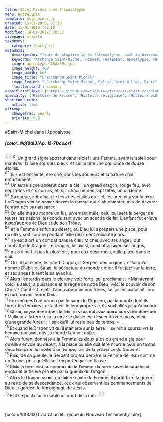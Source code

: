 ```yaml
---
title: Saint-Michel dans l'Apocalypse
menu: apocalypse
template: docs_minus_h1
created: 15-01-2016, 07:10
date: 15-01-2016, 07:10
modified: 14-01-2017, 20:32
itempage: Article
taxonomy:
   category: [docs, fr]
metadata:
   description: "Texte du chapître 12 de l'Apocalypse, seul du Nouveau Testament où apparaît l'Archange Saint-Michel"
   keywords: "Archange Saint-Michel, Nouveau Testament, Apocalypse, chapître 12 de l'Apocalypse, Mont-Saint-Michel"
   image: apocalypse_700x694.jpg
   image_height: 700
   image_width: 694
   image_title: "L'archange Saint-Michel"
   image_legend: "L'archange Saint-Michel, Église Saint-Gilles, Paris"
   'twitter:card': summary
significantlinks: ["https://github.com/tidiview/francois-vidit.com/blob/develop/user/sites/docs/pages/01.home/04.mont-saint-michel/01.arch-michel/02.apocalypse/docs.fr.md"]
specialty: ["Histoire de France", "Histoire religieuse", "Histoire biblique", "Nouveau Testament", "Apocalypse", "Archange Michel", "Saint-Michel", "Mont-Saint-Michel"]
shortcode-core:
   active: true
sitemap:
   changefreq: yearly
   priority: 0.9
---
```

#Saint-Michel dans l'Apocalypse

##### [color=#df8a13]Ap. 12-7[/color]

<span><svg xmlns="http://www.w3.org/2000/svg" version="1" width="22px" height="22px" viewBox="0 0 78 78" fill="lightgrey" opacity="1"><path d="M76.5 9.0009L57.0898 32.605c-.88226 1.10283-.88226 1.54397-.88226 1.76454 0 1.10286 1.76455 3.30857 2.8674 4.632l13.0167 14.99877L61.50123 74.9545 50.4727 59.51456c-2.87047-3.97028-10.80793-15.88413-10.80793-19.19267 0-1.76458.6617-2.4263 6.6171-9.7051C60.8395 12.74754 63.04522 10.98297 70.98575 3.0455L76.5 9.00092zm-38.16172 0L18.9281 32.605c-.88228 1.10283-.88228 1.54397-.88228 1.76454 0 1.10286 1.76457 3.30857 2.86742 4.632L33.92688 54.0003 23.3395 74.9545 12.30793 59.51456C9.44053 55.54428 1.5 43.63043 1.5 40.3219c0-1.76458.6617-2.4263 6.6171-9.7051C22.67475 12.74754 24.88043 10.98297 32.82097 3.0455l5.51732 5.9554z"/></svg></span>
<sup>01</sup> Un grand signe apparut dans le ciel : une Femme, ayant le soleil pour manteau, la lune sous les pieds, et sur la tête une couronne de douze étoiles.  
<sup>02</sup> Elle est enceinte, elle crie, dans les douleurs et la torture d’un enfantement.  
<sup>03</sup> Un autre signe apparut dans le ciel : un grand dragon, rouge feu, avec sept têtes et dix cornes, et, sur chacune des sept têtes, un diadème.  
<sup>04</sup> Sa queue, entraînant le tiers des étoiles du ciel, les précipita sur la terre. Le Dragon vint se poster devant la femme qui allait enfanter, afin de dévorer l’enfant dès sa naissance.  
<sup>05</sup> Or, elle mit au monde un fils, un enfant mâle, celui qui sera le berger de toutes les nations, les conduisant avec un sceptre de fer. L’enfant fut enlevé jusqu’auprès de Dieu et de son Trône,  
<sup>06</sup> et la Femme s’enfuit au désert, où Dieu lui a préparé une place, pour qu’elle y soit nourrie pendant mille deux cent soixante jours.  
<sup>07</sup> Il y eut alors un combat dans le ciel : Michel, avec ses anges, dut combattre le Dragon. Le Dragon, lui aussi, combattait avec ses anges,  
<sup>08</sup> mais il ne fut pas le plus fort ; pour eux désormais, nulle place dans le ciel.  
<sup>09</sup> Oui, il fut rejeté, le grand Dragon, le Serpent des origines, celui qu’on nomme Diable et Satan, le séducteur du monde entier. Il fut jeté sur la terre, et ses anges furent jetés avec lui.  
<sup>10</sup> Alors j’entendis dans le ciel une voix forte, qui proclamait : « Maintenant voici le salut, la puissance et le règne de notre Dieu, voici le pouvoir de son Christ ! Car il est rejeté, l’accusateur de nos frères, lui qui les accusait, jour et nuit, devant notre Dieu.  
<sup>11</sup> Eux-mêmes l’ont vaincu par le sang de l’Agneau, par la parole dont ils furent les témoins ; détachés de leur propre vie, ils sont allés jusqu’à mourir.  
<sup>12</sup> Cieux, soyez donc dans la joie, et vous qui avez aux cieux votre demeure ! Malheur à la terre et à la mer : le diable est descendu vers vous, plein d’une grande fureur ; il sait qu’il lui reste peu de temps. »  
<sup>13</sup> Et quand le Dragon vit qu’il était jeté sur la terre, il se mit à poursuivre la Femme qui avait mis au monde l’enfant mâle.  
<sup>14</sup> Alors furent données à la Femme les deux ailes du grand aigle pour qu’elle s’envole au désert, à la place où elle doit être nourrie pour un temps, deux temps et la moitié d’un temps, loin de la présence du Serpent.  
<sup>15</sup> Puis, de sa gueule, le Serpent projeta derrière la Femme de l’eau comme un fleuve, pour qu’elle soit emportée par ce fleuve.  
<sup>16</sup> Mais la terre vint au secours de la Femme : la terre ouvrit la bouche et engloutit le fleuve projeté par la gueule du Dragon.  
<sup>17</sup> Alors le Dragon se mit en colère contre la Femme, il partit faire la guerre au reste de sa descendance, ceux qui observent les commandements de Dieu et gardent le témoignage de Jésus.  
<sup>18</sup> Et il se posta sur le sable au bord de la mer. <span><svg xmlns="http://www.w3.org/2000/svg" version="1" width="22px" height="22px" viewBox="0 0 78 78" fill="lightgrey" opacity="1"><path d="M1.5 68.9991L20.9102 45.395c.88226-1.10283.88226-1.54397.88226-1.76454 0-1.10286-1.76455-3.30857-2.8674-4.632L5.90836 23.9997 16.49877 3.0455 27.5273 18.48544c2.87047 3.97028 10.80793 15.88413 10.80793 19.19267 0 1.76458-.6617 2.4263-6.6171 9.7051C17.1605 65.25246 14.95478 67.01703 7.01425 74.9545L1.5 68.99908zm38.16172 0L59.0719 45.395c.88228-1.10283.88228-1.54397.88228-1.76454 0-1.10286-1.76457-3.30857-2.86742-4.632L44.07312 23.9997 54.6605 3.0455l11.03157 15.43992C68.55947 22.45572 76.5 34.36957 76.5 37.6781c0 1.76458-.6617 2.4263-6.6171 9.7051C55.32526 65.25246 53.11957 67.01703 45.17904 74.9545l-5.51732-5.9554z"/></svg></span>

<br>

[color=#df8a13]Traduction liturgique du Nouveau Testament[/color]